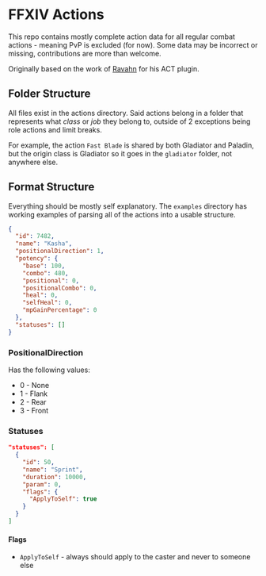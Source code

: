 # FFXIV Actions
This repo contains mostly complete action data for all regular combat actions - meaning PvP is excluded (for now). Some data may be incorrect or missing, contributions are more than welcome.

Originally based on the work of [Ravahn](https://github.com/ravahn/) for his ACT plugin.

## Folder Structure
All files exist in the actions directory. Said actions belong in a folder that represents what _class_ or _job_ they belong to, outside of 2 exceptions being role actions and limit breaks.

For example, the action `Fast Blade` is shared by both Gladiator and Paladin, but the origin class is Gladiator so it goes in the `gladiator` folder, not anywhere else.

## Format Structure
Everything should be mostly self explanatory. The `examples` directory has working examples of parsing all of the actions into a usable structure.

```json
{
  "id": 7482,
  "name": "Kasha",
  "positionalDirection": 1,
  "potency": {
    "base": 100,
    "combo": 480,
    "positional": 0,
    "positionalCombo": 0,
    "heal": 0,
    "selfHeal": 0,
    "mpGainPercentage": 0
  },
  "statuses": []
}
```

### PositionalDirection

Has the following values:
 * 0 - None
 * 1 - Flank
 * 2 - Rear
 * 3 - Front

### Statuses

```json
"statuses": [
  {
    "id": 50,
    "name": "Sprint",
    "duration": 10000,
    "param": 0,
    "flags": {
      "ApplyToSelf": true
    }
  }
]
```

#### Flags

* `ApplyToSelf` - always should apply to the caster and never to someone else